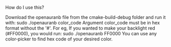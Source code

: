 How do I use this?

Download the openauranb file from the cmake-build-debug folder and run it with:
	sudo ./openauranb color_code
Argument color_code must be in hex format without the '#'.
For eg, If you wanted to make your backlight red (#FF0000), you would run:
	sudo ./openauranb FF0000
You can use any color-picker to find hex code of your desired color.

